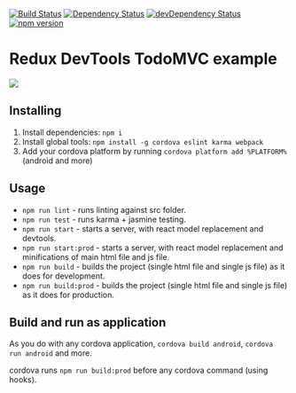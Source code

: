 [![Build Status](https://travis-ci.org/yuvalsaraf/react-cordova-boilerplate.svg)](https://travis-ci.org/yuvalsaraf/react-cordova-boilerplate)
[![Dependency Status](https://david-dm.org/yuvalsaraf/react-cordova-boilerplate.svg)](https://david-dm.org/yuvalsaraf/react-cordova-boilerplate)
[![devDependency Status](https://david-dm.org/yuvalsaraf/react-cordova-boilerplate/dev-status.svg)](https://david-dm.org/yuvalsaraf/react-cordova-boilerplate#info=devDependencies)
[![npm version](https://badge.fury.io/js/react-cordova-boilerplate.svg)](http://badge.fury.io/js/react-cordova-boilerplate)
# Redux DevTools TodoMVC example
![](http://s16.postimg.org/hje88sfkl/Screenshot_2015_09_14_18_04_50_1.png)
## Installing

1. Install dependencies: ```npm i```
2. Install global tools: ```npm install -g cordova eslint karma webpack```
3. Add your cordova platform by running ```cordova platform add %PLATFORM%``` (android and more)

## Usage
- ```npm run lint``` - runs linting against src folder.
- ```npm run test``` - runs karma + jasmine testing.
- ```npm run start``` - starts a server, with react model replacement and devtools.
- ```npm run start:prod``` - starts a server, with react model replacement and minifications of main html file and js file.
- ```npm run build``` - builds the project (single html file and single js file) as it does for development.
- ```npm run build:prod``` - builds the project (single html file and single js file) as it does for production.

## Build and run as application
As you do with any cordova application, ```cordova build android```, ```cordova run android``` and more.

cordova runs ```npm run build:prod``` before any cordova command (using hooks).
